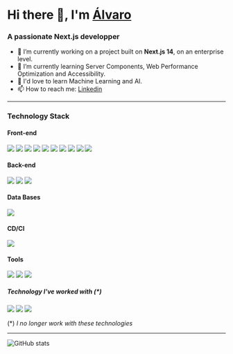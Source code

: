 # Hi there 👋, I'm [Álvaro](https://github.com/alvaro-puyuelo)

### A passionate Next.js developper 

- 🔭 I’m currently working on a project built on **Next.js 14**, on an enterprise level.
- 🌱 I’m currently learning Server Components, Web Performance Optimization and Accessibility.
- 💬 I'd love to learn Machine Learning and AI.
- 📫 How to reach me: [Linkedin](https://www.linkedin.com/in/alvaropuyuelo)

---

### Technology Stack

#### Front-end
<img src="https://img.shields.io/badge/next.js-000000?style=for-the-badge&logo=nextdotjs&logoColor=white"> <img src="https://img.shields.io/static/v1?style=for-the-badge&message=Playwright&color=2EAD33&logo=Playwright&logoColor=FFFFFF&label=">
<img src="https://img.shields.io/badge/-React-000000?style=flat&logo=react&logoColor=00c8ff">
<img src="https://img.shields.io/badge/-HTML5-E34F26?style=flat&logo=html5&logoColor=white">
<img src="https://img.shields.io/badge/-CSS3-1572B6?style=flat&logo=css3&logoColor=white">
<img src="https://img.shields.io/badge/-Bootstrap-563D7C?style=flat&logo=bootstrap&logoColor=white">
<img src="https://img.shields.io/badge/-JavaScript-eed718?style=flat&logo=javascript&logoColor=ffffff">
<img src="https://shields.io/badge/TypeScript-3178C6?logo=TypeScript&logoColor=FFF&style=flat-square">
<img src="https://img.shields.io/badge/-Sass-cc6699?style=flat&logo=sass&logoColor=ffffff">
<img src="https://img.shields.io/badge/-Progressive Web Apps-5A0FC8?style=flat">
<!-- Missing Jest, React Testing Library -->

#### Back-end
<img src="https://img.shields.io/badge/-Express.js-787878?style=flat"> <img src="https://img.shields.io/badge/-Node.js-3C873A?style=flat&logo=Node.js&logoColor=white">
<img src="https://img.shields.io/badge/-Python-black?style=flat&logo=python&logoColor=white"> 
<!-- Missing Mongoose -->

#### Data Bases
<img src="https://img.shields.io/badge/-MongoDB-4DB33D?style=flat&logo=mongodb&logoColor=FFFFFF">
<!-- Missing PL/SQL, SQL -->

#### CD/CI
<img src="http://img.shields.io/badge/-Vercel-black?style=flat&logo=vercel&logoColor=white">
<!-- Missing Jenkins -->

#### Tools
<img src="http://img.shields.io/badge/-Git-F1502F?style=flat&logo=git&logoColor=FFFFFF"> <img src="http://img.shields.io/badge/-Github-000000?style=flat&logo=github&logoColor=FFFFFF">
<img src="http://img.shields.io/badge/-VS%20Code-007ACC?style=flat&logo=visual%20studio%20code&logoColor=white">
<!-- Missing Jira -->

##### Technology I've worked with (*)
<img src="http://img.shields.io/badge/-Java-F89820?style=flat&logo=java&logoColor=white"> <img src="https://img.shields.io/badge/-MySQL-F29111?style=flat&logo=mysql&logoColor=FFFFFF">
<img src="https://img.shields.io/badge/-GraphQL-e535ab?style=flat&logo=graphql&logoColor=FFFFFF">

(*) _I no longer work with these technologies_

---

![GitHub stats](https://github-readme-stats.vercel.app/api?username=alvaro-puyuelo&show_icons=true&hide_border=true)

<!--
**alvaro-puyuelo/alvaro-puyuelo** is a ✨ _special_ ✨ repository because its `README.md` (this file) appears on your GitHub profile.

Here are some ideas to get you started:

- 🔭 I’m currently working on ...
- 🌱 I’m currently learning ...
- 👯 I’m looking to collaborate on ...
- 🤔 I’m looking for help with ...
- 💬 Ask me about ...
- 📫 How to reach me: ...
- 😄 Pronouns: ...
- ⚡ Fun fact: ...
-->
